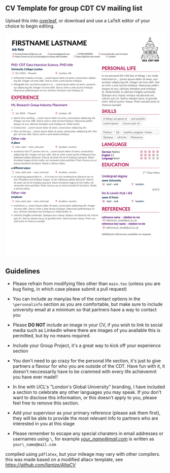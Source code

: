 ## CV Template for group CDT CV mailing list

Upload this into [overleaf](https://www.overleaf.com), or download and use a LaTeX editor of your choice to begin editing.

![Preview Compile](./images/preview.png)

## Guidelines
- Please refrain from modifying files other than `main.tex` (unless you are bug fixing, in which case please submit a pull request)

- You can include as many/as few of the contact options in the `\personalinfo` section as you are comfortable, but make sure to include university email at a minimum so that partners have a way to contact you

- Please **DO NOT** include an image in your CV, if you wish to link to social media such as LinkedIn where there are images of you available this is permitted, but by no means required.

- Include your Group Project, it's a great way to kick off your experience section

- You don't need to go crazy for the personal life section, it's just to give partners a flavour for who you are outside of the CDT. Have fun with it, it doesn't neccessarily have to be crammed with every life achievemnt you have ever made!!

- In line with UCL's "London's Global University" branding, I have included a section to celebrate any other languages you may speak. If you don't want to disclose this information, or this doesn't apply to you, please feel free to remove this section.

- Add your supervisor as your primary reference (please ask them first), they will be able to provide the most relevant info to partners who are interested in you at this stage

- Please remember to escape any special charaters in email addresses or usernames using `\`, for example *your_name@mail.com* is written as `your\_name@mail.com`


 

compiled using `pdflatex`, but your mileage may vary with other compilers.
this was made based on a modified altacv template, see *https://github.com/liantze/AltaCV*
